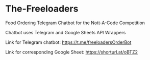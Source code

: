 # The-Freeloaders
Food Ordering Telegram Chatbot for the Nott-A-Code Competition


Chatbot uses Telegram and Google Sheets API Wrappers

Link for Telegram chatbot: https://t.me/freeloadersOrderBot

Link for corresponding Google Sheet: https://shorturl.at/oBTZ2